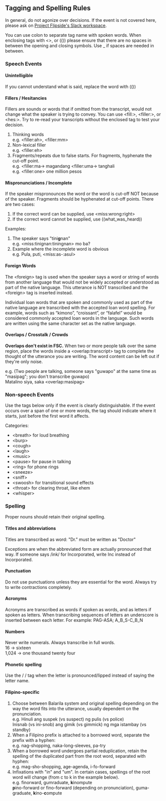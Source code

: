 ## Tagging and Spelling Rules

In general, do not agonize over decisions.  If the event is not covered here, please ask on [Project Flipside's Slack workspace](https://projectflipside.slack.com/archives/C01T7U18J9M).

You can use colon to separate tag name with spoken words.  When enclosing tags with <>, or (()) please ensure that there are no spaces in between the opening and closing symbols.  Use _ if spaces are needed in between.

### Speech Events

#### Unintelligible

If you cannot understand what is said, replace the word with (())

#### Fillers / Hesitancies

Fillers are sounds or words that if omitted from the transcript, would not change what the speaker is trying to convey.  You can use &lt;fill:>, &lt;filler:>, or &lt;hes:\>.  Try to re-read your transcripts without the enclosed tag to test your decision.

1. Thinking words\
   e.g. &lt;filler:ah>, &lt;filler:mm>
2. Non-lexical filler\
   e.g. &lt;filler:eh>
3. Fragments/repeats due to false starts.  For fragments, hyphenate the cut-off point.\
   e.g. &lt;filler:ma-> magandang &lt;filler:uma-> tanghali\
   e.g. &lt;filler:one> one million pesos

#### Mispronunciations / Incomplete

If the speaker mispronounces the word or the word is cut-off NOT because of the speaker.  Fragments should be hyphenated at cut-off points.  There are two cases:

1. If the correct word can be supplied, use &lt;miss:wrong:right>
2. If the correct word cannot be supplied, use ((what_was_heard))

Examples:
1. The speaker says "tini**g**nan\"\
   e.g. &lt;miss:tinignan:tiningnan> mo ba?
2. Example where the incomplete word is obvious\
   e.g. Pula, puti, &lt;miss:as-:asul>

#### Foreign Words
The &lt;foreign> tag is used when the speaker says a word or string of words from another language that would not be widely accepted or understood as part of the native language. This utterance is NOT
transcribed and the &lt;foreign> tag is inserted instead.

Individual loan words that are spoken and commonly used as part of the native language are transcribed with the accepted loan word spelling. For example, words such as “kimono”, “croissant”, or “falafel” would be considered commonly accepted loan words in the language. Such words are written using the same character set as the native language.

#### Overlaps / Crosstalk / Crowds

**Overlaps don't exist in FSC.**  When two or more people talk over the same region, place the words inside a &lt;overlap:transcript&gt; tag to complete the thought of the utterance you are writing.  The word content can be left out if they're only noise.

e.g. (Two people are talking, someone says "guwapo" at the same time as "masipag"; you don't transcribe guwapo) \
Matalino siya, saka &lt;overlap:masipag&gt;

### Non-speech Events

Use the tags below only if the event is clearly distinguishable.  If the event occurs over a span of one or more words, the tag should indicate where it starts, just before the first word it affects.

Categories:
- &lt;breath> for loud breathing
- &lt;burp>
- &lt;cough>
- &lt;laugh>
- &lt;music>
- &lt;pause> for pause in talking
- &lt;ring> for phone rings
- &lt;sneeze>
- &lt;sniff>
- &lt;swoosh> for transitional sound effects
- &lt;throat> for clearing throat, like ehem
- &lt;whisper>

### Spelling

Proper nouns should retain their original spelling.

#### Titles and abbreviations

Titles are transcribed as word: "Dr." must be written as "Doctor"

Exceptions are when the abbreviated form are actually pronounced that way.  If someone says /ink/ for Incorporated, write Inc instead of Incorporated.

#### Punctuation

Do not use punctuations unless they are essential for the word.  Always try to write contractions completely.

#### Acronyms

Acronyms are transcribed as words if spoken as words, and as letters if spoken as letters. When transcribing sequences of letters an underscore is inserted between each letter. For example: PAG-ASA;
A_B_S-C_B_N

#### Numbers

Never write numerals.  Always transcribe in full words.\
16 -> sixteen\
1,024 -> one thousand twenty four

#### Phonetic spelling

Use the / / tag when the letter is pronounced/lipped instead of saying the letter name.

#### Filipino-specific

1. Choose between Balarila system and original spelling depending on the way the word fits into the utterance, usually dependent on the pronunciation.\
e.g. Hinuli ang suspek (vs suspect) ng pulis (vs police)\
     Inisnab (vs ini-snob) ang gimik (vs gimmick) ng mga istambay (vs standby)
2. When a Filipino prefix is attached to a borrowed word, separate the prefix with a hyphen:\
e.g. nag-shopping, naka-long-sleeves, pa-try
3. When a borrowed word undergoes partial reduplication, retain the spelling of the duplicated part from the root word, separated with hyphen:\
e.g. mag-sho-shopping, age-agenda, i-fo-forward
4. Infixations with "in" and "um".  In certain cases, spellings of the root word will change (from c to k in the example below).\
e.g. finorward, gumraduate, **k**inompute\
**p**ino-forward or fino-forward (depending on pronunciation), guma-graduate, **k**ino-**c**ompute

